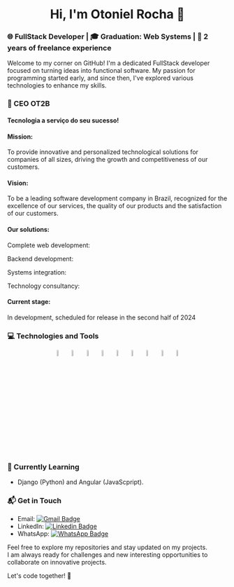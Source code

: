 <strong><h1 align="center">Hi, I'm Otoniel Rocha 👋</h1></strong>

<h3>🌐 FullStack Developer | 🎓 Graduation: Web Systems | 🧠 2 years of freelance experience</h3>

Welcome to my corner on GitHub! I'm a dedicated FullStack developer focused on turning ideas into functional software. My passion for programming started early, and since then, I've explored various technologies to enhance my skills.

<h3>💼 CEO OT2B</h3>
<h4>Tecnologia a serviço do seu sucesso!</h4>
<h4>Mission:</h4>
<p>To provide innovative and personalized technological solutions for companies of all sizes, driving the growth and competitiveness of our customers.</p>
<h4>Vision:</h4>
<p>To be a leading software development company in Brazil, recognized for the excellence of our services, the quality of our products and the satisfaction of our customers.</p>

<h4>Our solutions:</h4>
<p>Complete web development:</p>
<p>Backend development:</p>
<p>Systems integration:</p>
<p>Technology consultancy:</p>

<h4>Current stage:</h4>
<p>In development, scheduled for release in the second half of 2024</p>

<h3>💻 Technologies and Tools</h3>

<p align="center">
<img src="https://cdn.jsdelivr.net/gh/devicons/devicon/icons/java/java-original.svg" width="6%" align="center"/>
<img src="https://cdn.jsdelivr.net/gh/devicons/devicon/icons/spring/spring-original.svg" width="6%" align="center"/>
<img src="https://cdn.jsdelivr.net/gh/devicons/devicon/icons/html5/html5-original.svg" width="6%" align="center"/>
<img src="https://cdn.jsdelivr.net/gh/devicons/devicon/icons/css3/css3-original.svg" width="6%" align="center"/>
<img src="https://cdn.jsdelivr.net/gh/devicons/devicon/icons/javascript/javascript-original.svg"  width="6%" align="center"/>
<img src="https://cdn.jsdelivr.net/gh/devicons/devicon@latest/icons/php/php-original.svg" width="6%" align="center" />
<img src="https://cdn.jsdelivr.net/gh/devicons/devicon/icons/python/python-original.svg" width="6%" align="center"/>
<img src="https://cdn.jsdelivr.net/gh/devicons/devicon/icons/mysql/mysql-original.svg" width="6%" align="center"/>
<img src="https://cdn.jsdelivr.net/gh/devicons/devicon/icons/postgresql/postgresql-original.svg" width="6%" align="center"/>
</p>

<h3>🌱 Currently Learning</h3>

- Django (Python) and Angular (JavaScpript).

<h3>📬 Get in Touch</h3>

- Email: [![Gmail Badge](https://img.shields.io/badge/Gmail-D14836?style=for-the-badge&logo=gmail&logoColor=white&link=mailto:oton.rocha84@gmail.com)](mailto:oton.rocha84@gmail.com)
- LinkedIn: [![Linkedin Badge](https://img.shields.io/badge/LinkedIn-0077B5?style=for-the-badge&logo=linkedin&logoColor=white&link=https://www.linkedin.com/in/otoniel-rocha-51379b228/)](https://www.linkedin.com/in/otoniel-rocha-51379b228/)
- WhatsApp: [![WhatsApp Badge](https://img.shields.io/badge/WhatsApp-25D366?style=for-the-badge&logo=whatsapp&logoColor=white&link=https://wa.me/5519981474081)](https://wa.me/5519981474081)

Feel free to explore my repositories and stay updated on my projects.
<br>I am always ready for challenges and new interesting opportunities to collaborate on innovative projects.

Let's code together! 🚀


